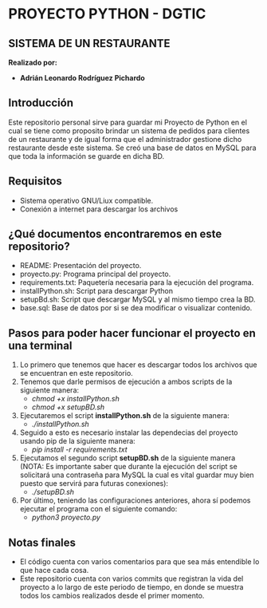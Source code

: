 # **PROYECTO PYTHON - DGTIC**
## **SISTEMA DE UN RESTAURANTE**
**Realizado por:**
- **Adrián Leonardo Rodríguez Pichardo**

## **Introducción** 
Este repositorio personal sirve para guardar mi Proyecto de Python
en el cual se tiene como proposito brindar un sistema de pedidos para 
clientes de un restaurante y de igual forma que el administrador
gestione dicho restaurante desde este sistema. Se creó una base de 
datos en MySQL para que toda la información se guarde en dicha BD.

## **Requisitos**
- Sistema operativo GNU/Liux compatible.
- Conexión a internet para descargar los archivos

## **¿Qué documentos encontraremos en este repositorio?**
- README: Presentación del proyecto.
- proyecto.py: Programa principal del proyecto.
- requirements.txt: Paquetería necesaria para la ejecución del programa.
- installPython.sh: Script para descargar Python
- setupBd.sh: Script que descargar MySQL y al mismo tiempo crea la BD.
- base.sql: Base de datos por si se dea modificar o visualizar contenido.

## **Pasos para poder hacer funcionar el proyecto en una terminal**
1. Lo primero que tenemos que hacer es descargar todos los archivos que se encuentran en este repositorio.
2. Tenemos que darle permisos de ejecución a ambos scripts de la siguiente manera:
    - *chmod +x installPython.sh*
    - *chmod +x setupBD.sh*
3. Ejecutaremos el script **installPython.sh** de la siguiente manera:
    - *./installPython.sh*
4. Seguido a esto es necesario instalar las dependecias del proyecto usando pip de la siguiente manera:
    - *pip install -r requirements.txt*
5. Ejecutamos el segundo script **setupBD.sh** de la siguiente manera (NOTA: Es importante saber que durante la ejecución del script se solicitará una contraseña para MySQL la cual es vital guardar muy bien puesto que servirá para futuras conexiones):
    - *./setupBD.sh*
6. Por último, teniendo las configuraciones anteriores, ahora sí podemos ejecutar el programa con el siguiente comando:
    - *python3 proyecto.py*

## **Notas finales**
- El código cuenta con varios comentarios para que sea más entendible lo que hace cada cosa.
- Este repositorio cuenta con varios commits que registran la vida del proyecto a lo largo de este periodo de tiempo, en donde se muestra todos los cambios realizados desde el primer momento.

